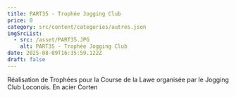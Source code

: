 ```yaml
---
title: PART35 - Trophée Jogging Club
price: 0
category: src/content/categories/autres.json
imgSrcList:
  - src: /asset/PART35.JPG
    alt: PART35 - Trophée Jogging Club
date: 2025-08-09T16:35:59.122Z
draft: false
---
```


Réalisation de Trophées pour la Course de la Lawe organisée par le Jogging Club Loconois. En acier Corten
